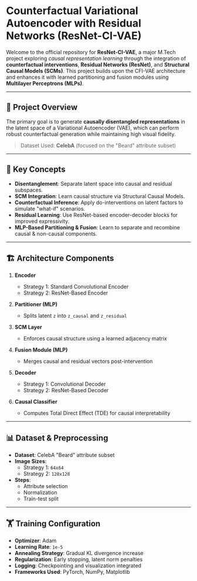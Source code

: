 # Counterfactual Variational Autoencoder with Residual Networks (ResNet-CI-VAE)

Welcome to the official repository for **ResNet-CI-VAE**, a major M.Tech project exploring *causal representation learning* through the integration of **counterfactual interventions**, **Residual Networks (ResNet)**, and **Structural Causal Models (SCMs)**. This project builds upon the CFI-VAE architecture and enhances it with learned partitioning and fusion modules using **Multilayer Perceptrons (MLPs)**.

---

## 🌟 Project Overview

The primary goal is to generate **causally disentangled representations** in the latent space of a Variational Autoencoder (VAE), which can perform robust counterfactual generation while maintaining high visual fidelity.

> Dataset Used: **CelebA** (focused on the "Beard" attribute subset)

---

## 🧠 Key Concepts

- **Disentanglement**: Separate latent space into causal and residual subspaces.
- **SCM Integration**: Learn causal structure via Structural Causal Models.
- **Counterfactual Inference**: Apply do-interventions on latent factors to simulate "what-if" scenarios.
- **Residual Learning**: Use ResNet-based encoder-decoder blocks for improved expressivity.
- **MLP-Based Partitioning & Fusion**: Learn to separate and recombine causal & non-causal components.

---

## 🏗️ Architecture Components

1. **Encoder**  
   - Strategy 1: Standard Convolutional Encoder  
   - Strategy 2: ResNet-Based Encoder

2. **Partitioner (MLP)**  
   - Splits latent `z` into `z_causal` and `z_residual`

3. **SCM Layer**  
   - Enforces causal structure using a learned adjacency matrix

4. **Fusion Module (MLP)**  
   - Merges causal and residual vectors post-intervention

5. **Decoder**  
   - Strategy 1: Convolutional Decoder  
   - Strategy 2: ResNet-Based Decoder

6. **Causal Classifier**  
   - Computes Total Direct Effect (TDE) for causal interpretability

---

## 📊 Dataset & Preprocessing

- **Dataset**: CelebA "Beard" attribute subset
- **Image Sizes**:
  - Strategy 1: `64x64`
  - Strategy 2: `128x128`
- **Steps**:
  - Attribute selection
  - Normalization
  - Train-test split

---

## 🏋️ Training Configuration

- **Optimizer**: Adam
- **Learning Rate**: `1e-5`
- **Annealing Strategy**: Gradual KL divergence increase
- **Regularization**: Early stopping, latent norm penalties
- **Logging**: Checkpointing and visualization integrated
- **Frameworks Used**: PyTorch, NumPy, Matplotlib

